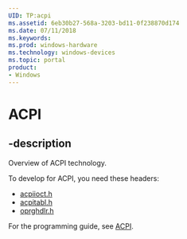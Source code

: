 ```yaml
---
UID: TP:acpi
ms.assetid: 6eb30b27-568a-3203-bd11-0f238870d174
ms.date: 07/11/2018
ms.keywords: 
ms.prod: windows-hardware
ms.technology: windows-devices
ms.topic: portal
product:
- Windows
---
```


# ACPI

## -description

Overview of ACPI technology.

To develop for ACPI, you need these headers:

 * [acpiioct.h](../acpiioct/index.md)
 * [acpitabl.h](../acpitabl/index.md)
 * [oprghdlr.h](../oprghdlr/index.md)

For the programming guide, see [ACPI](https://docs.microsoft.com/windows-hardware/drivers/acpi).

